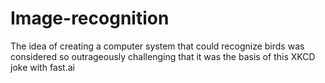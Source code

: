 # Image-recognition
The idea of creating a computer system that could recognize birds was considered so outrageously challenging that it was the basis of this XKCD joke with fast.ai

